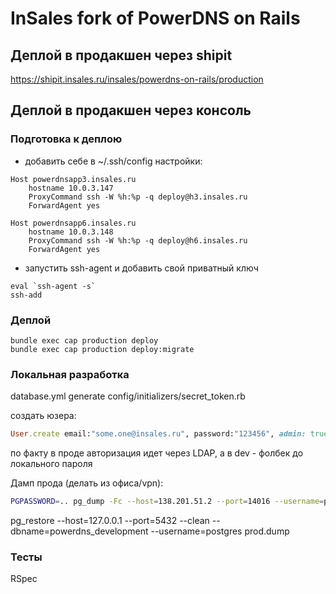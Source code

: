 # InSales fork of PowerDNS on Rails

## Деплой в продакшен через shipit

https://shipit.insales.ru/insales/powerdns-on-rails/production

## Деплой в продакшен через консоль

### Подготовка к деплою

- добавить себе в ~/.ssh/config настройки:

```
Host powerdnsapp3.insales.ru
    hostname 10.0.3.147
    ProxyCommand ssh -W %h:%p -q deploy@h3.insales.ru
    ForwardAgent yes

Host powerdnsapp6.insales.ru
    hostname 10.0.3.148
    ProxyCommand ssh -W %h:%p -q deploy@h6.insales.ru
    ForwardAgent yes
```

- запустить ssh-agent и добавить свой приватный ключ
```
eval `ssh-agent -s`
ssh-add
```

### Деплой

```
bundle exec cap production deploy
bundle exec cap production deploy:migrate
```

### Локальная разработка

database.yml
generate config/initializers/secret_token.rb

создать юзера:
```ruby
User.create email:"some.one@insales.ru", password:"123456", admin: true
```
по факту в проде авторизация идет через LDAP, а в dev - фолбек до локального пароля

Дамп прода (делать из офиса/vpn):
```sh
PGPASSWORD=.. pg_dump -Fc --host=138.201.51.2 --port=14016 --username=powerdns --exclude-table=audits powerdns > prod.dump
```

pg_restore --host=127.0.0.1 --port=5432 --clean --dbname=powerdns_development --username=postgres prod.dump

### Тесты

RSpec
